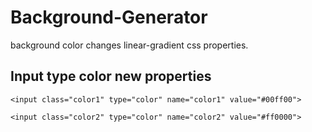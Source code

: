# Background-Generator
background color changes linear-gradient css properties.

## Input type color new properties
<pre><code>&lt;input class="color1" type="color" name="color1" value="#00ff00"&gt;
</code></pre>
<pre><code>&lt;input class="color2" type="color" name="color2" value="#ff0000"&gt;
</code></pre>
